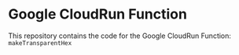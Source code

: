 # Google CloudRun Function

This repository contains the code for the Google CloudRun Function: `makeTransparentHex`
